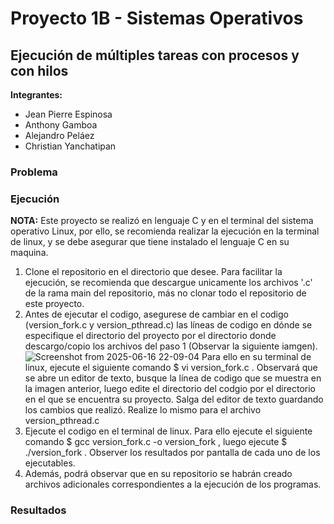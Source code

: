 # Proyecto 1B - Sistemas Operativos
## Ejecución de múltiples tareas con procesos y con hilos

**Integrantes:**
- Jean Pierre Espinosa
- Anthony Gamboa
- Alejandro Peláez
- Christian Yanchatipan

### Problema



### Ejecución

**NOTA:** Este proyecto se realizó en lenguaje C y en el terminal del sistema operativo Linux, por ello, se recomienda realizar la ejecución en la terminal de linux, y se debe asegurar que tiene instalado el lenguaje C en su maquina.

1. Clone el repositorio en el directorio que desee. Para facilitar la ejecución, se recomienda que descargue unicamente los archivos '.c' de la rama main del repositorio, más no clonar todo el repositorio de este proyecto.
2. Antes de ejecutar el codigo, asegurese de cambiar en el codigo (version_fork.c y version_pthread.c) las líneas de codigo en dónde se especifique el directorio del proyecto por el directorio donde descargo/copio los archivos del paso 1 (Observar la siguiente iamgen). 
![Screenshot from 2025-06-16 22-09-04](https://github.com/user-attachments/assets/ccebe278-6b2d-40ff-afa3-52c463359bf6)
Para ello en su terminal de linux, ejecute el siguiente comando $ vi version_fork.c . Observará que se abre un editor de texto, busque la línea de codigo que se muestra en la imagen anterior, luego edite el directorio del codgio por el directorio en el que se encuentra su proyecto. Salga del editor de texto guardando los cambios que realizó. Realize lo mismo para el archivo version_pthread.c
4. Ejecute el codigo en el terminal de linux. Para ello ejecute el siguiente comando $ gcc version_fork.c -o version_fork , luego ejecute $ ./version_fork . Observer los resultados por pantalla de cada uno de los ejecutables. 
5. Además, podrá observar que en su repositorio se habrán creado archivos adicionales correspondientes a la ejecución de los programas.

### Resultados


